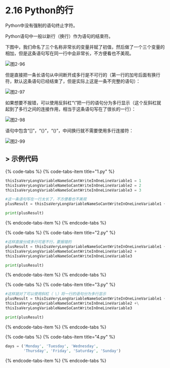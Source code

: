 # 2.16 Python的行

Python中没有强制的语句终止字符。

Python语句中一般以新行（换行）作为语句的结束符。

下图中，我们命名了三个名称非常长的变量并赋了初值，然后做了一个三个变量的相加，但是这条语句写在同一行中会非常长，不方便看也不美观。

![&#x56FE;2-96](blob:https://minghuiwu.gitbook.io/f36586ff-ed45-49b0-88ed-0cc712a87bdb)

但是直接把一条长语句从中间断开成多行是不可行的（第一行的加号后面有换行符，默认这条语句已经结束了，但是实际上这是一条不完整的语句）：

![&#x56FE;2-97](blob:https://minghuiwu.gitbook.io/2e601027-92da-4aed-8217-eeebb161d90e)

如果想要不报错，可以使用反斜杠“\”把一行的语句分为多行显示（这个反斜杠就起到了多行之间的连接作用，相当于这条语句写在了很长的一行）：

![&#x56FE;2-98](blob:https://minghuiwu.gitbook.io/d86b27ca-a793-478a-bc1d-187540b0f596)

语句中包含“\[\]”，“{}”，“\(\)”，中间换行就不需要使用多行连接符：

![&#x56FE;2-99](blob:https://minghuiwu.gitbook.io/11d60d10-ea55-4f8a-903d-0892d3013f03)



## &gt; 示例代码

{% code-tabs %}
{% code-tabs-item title="1.py" %}
```python
thisIsaVeryLongVariableNameSoCantWriteInOneLineVariable1 = 1
thisIsaVeryLongVariableNameSoCantWriteInOneLineVariable2 = 2
thisIsaVeryLongVariableNameSoCantWriteInOneLineVariable3 = 3

#这一条语句写在一行太长了，不方便看也不美观
plusResult = thisIsaVeryLongVariableNameSoCantWriteInOneLineVariable1 +thisIsaVeryLongVariableNameSoCantWriteInOneLineVariable2 +thisIsaVeryLongVariableNameSoCantWriteInOneLineVariable3

print(plusResult)
```
{% endcode-tabs-item %}
{% endcode-tabs %}

{% code-tabs %}
{% code-tabs-item title="2.py" %}
```python
#这样直接分成多行可是不行，要报错的
plusResult = thisIsaVeryLongVariableNameSoCantWriteInOneLineVariable1 +
thisIsaVeryLongVariableNameSoCantWriteInOneLineVariable2 +
thisIsaVeryLongVariableNameSoCantWriteInOneLineVariable3

print(plusResult)
```
{% endcode-tabs-item %}
{% endcode-tabs %}

{% code-tabs %}
{% code-tabs-item title="3.py" %}
```python
#这样就对了可以使用斜杠（ \）将一行的语句分为多行显示
plusResult = thisIsaVeryLongVariableNameSoCantWriteInOneLineVariable1 +\
thisIsaVeryLongVariableNameSoCantWriteInOneLineVariable2 +\
thisIsaVeryLongVariableNameSoCantWriteInOneLineVariable3

print(plusResult)
```
{% endcode-tabs-item %}
{% endcode-tabs %}

{% code-tabs %}
{% code-tabs-item title="4.py" %}
```php
days = ('Monday', 'Tuesday', 'Wednesday',
        'Thursday', 'Friday', 'Saturday', 'Sunday')
```
{% endcode-tabs-item %}
{% endcode-tabs %}

